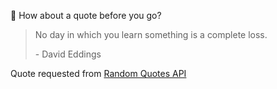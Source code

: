 📣 How about a quote before you go?

> No day in which you learn something is a complete loss.
>
> <p>- David Eddings</p>

Quote requested from [Random Quotes API](https://github.com/lukePeavey/quotable)
